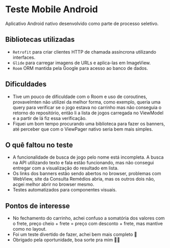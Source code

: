 # Teste Mobile Android

 Aplicativo Android nativo desenvolvido como parte de processo seletivo.

## Bibliotecas utilizadas

- `Retrofit` para criar clientes HTTP de chamada assíncrona utilizando interfaces.
- `Glide` para carregar imagens de URLs e aplica-las em ImageView.
- `Room` ORM mantida pela Google para acesso ao banco de dados.

## Dificuldades

- Tive um pouco de dificuldade com o Room e uso de coroutines, provavelmten não utilizei da melhor forma, como exemplo, queria uma query para verificar se o jogo estava no carrinho mas não conseguia o retorno do repositório, então li a lista de jogos carregada no ViewModel e a partir de lá fiz essa verificação.
- Fiquei um bom tempo procurando uma biblioteca para fazer os banners, até perceber que com o ViewPager nativo seria bem mais simples.

## O quê faltou no teste

- A funcionalidade de busca de jogo pelo nome está incompleta. A busca na API utilizando texto e fala estão funcionando, mas não consegui entregar com a visualização do resultado em lista.
- Os links dos banners estão sendo abertos no browser, problemas com WebView, site da Consulta Remédios abria, mas os outros dois não, acgei melhor abrir no browser mesmo.
- Testes automatizados para componentes visuais.

## Pontos de interesse

- No fechamento do carrinho, achei confuso a somatória dos valores com o frete, preço cheio + frete = preço com desconto + frete, mas mantive como no layout.
- Foi um teste divertido de fazer, achei bem mais completo 🙂
- Obrigado pela oportunidade, boa sorte pra mim 👨‍💻
